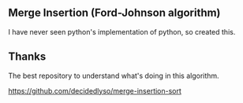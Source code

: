 ## Merge Insertion (Ford-Johnson algorithm)

I have never seen python's implementation of python, so created this.

## Thanks

The best repository to understand what's doing in this algorithm.

https://github.com/decidedlyso/merge-insertion-sort

